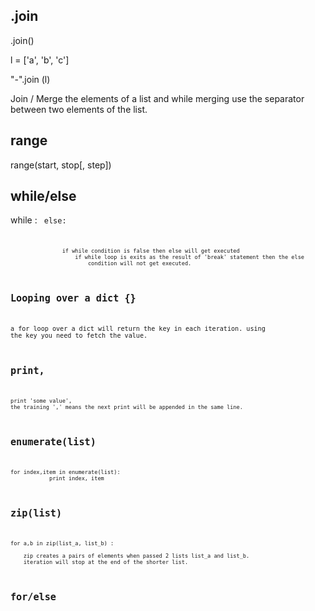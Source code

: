 ## .join

<separator>.join(<list name>)

l = ['a', 'b', 'c']

"-".join (l)

Join / Merge the elements of a list and while merging use the separator between
two elements of the list.

## range

range(start, stop[, step])

## while/else

while <condition>:
            <code block A>
            else:
                    <code block B>

                    if while condition is false then else will get executed
                        if while loop is exits as the result of 'break' statement then the else
                            condition will not get executed.

## Looping over a dict {}
a for loop over a dict will return the key in each iteration. using the key
you need to fetch the value.

## print,
    print 'some value',
    the training ',' means the next print will be appended in the same line.

## enumerate(list)

    for index,item in enumerate(list):
                print index, item 


## zip(list)

    for a,b in zip(list_a, list_b) :

        zip creates a pairs of elements when passed 2 lists list_a and list_b.
        iteration will stop at the end of the shorter list.

## for/else

